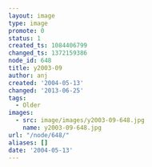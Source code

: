 ```yaml
---
layout: image
type: image
promote: 0
status: 1
created_ts: 1084406799
changed_ts: 1372159386
node_id: 648
title: y2003-09
author: anj
created: '2004-05-13'
changed: '2013-06-25'
tags:
  - Older
images:
  - src: image/images/y2003-09-648.jpg
    name: y2003-09-648.jpg
url: "/node/648/"
aliases: []
date: '2004-05-13'
---
```


